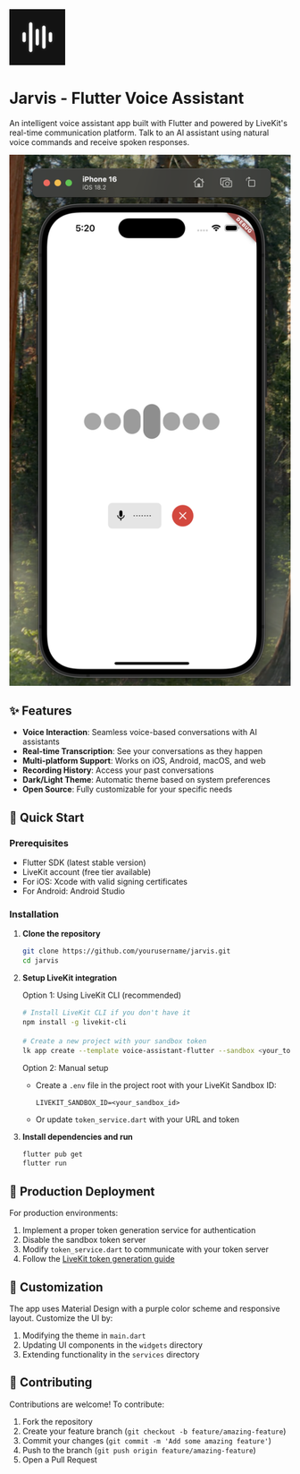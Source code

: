<img src="./.github/assets/app-icon.png" alt="Voice Assistant app icon" width="100" height="100">

# Jarvis - Flutter Voice Assistant

An intelligent voice assistant app built with Flutter and powered by LiveKit's real-time communication platform. Talk to an AI assistant using natural voice commands and receive spoken responses.

![Voice Assistant Screenshot](./.github/assets/screenshot.png)

## ✨ Features

- **Voice Interaction**: Seamless voice-based conversations with AI assistants
- **Real-time Transcription**: See your conversations as they happen
- **Multi-platform Support**: Works on iOS, Android, macOS, and web
- **Recording History**: Access your past conversations
- **Dark/Light Theme**: Automatic theme based on system preferences
- **Open Source**: Fully customizable for your specific needs

## 🚀 Quick Start

### Prerequisites
- Flutter SDK (latest stable version)
- LiveKit account (free tier available)
- For iOS: Xcode with valid signing certificates
- For Android: Android Studio

### Installation

1. **Clone the repository**
   ```bash
   git clone https://github.com/yourusername/jarvis.git
   cd jarvis
   ```

2. **Setup LiveKit integration**

   Option 1: Using LiveKit CLI (recommended)
   ```bash
   # Install LiveKit CLI if you don't have it
   npm install -g livekit-cli
   
   # Create a new project with your sandbox token
   lk app create --template voice-assistant-flutter --sandbox <your_token_server_id>
   ```

   Option 2: Manual setup
   - Create a `.env` file in the project root with your LiveKit Sandbox ID:
     ```
     LIVEKIT_SANDBOX_ID=<your_sandbox_id>
     ```
   - Or update `token_service.dart` with your URL and token

3. **Install dependencies and run**
   ```bash
   flutter pub get
   flutter run
   ```
## 🔑 Production Deployment

For production environments:

1. Implement a proper token generation service for authentication
2. Disable the sandbox token server
3. Modify `token_service.dart` to communicate with your token server
4. Follow the [LiveKit token generation guide](https://docs.livekit.io/home/server/generating-tokens/)

## 🔧 Customization

The app uses Material Design with a purple color scheme and responsive layout. Customize the UI by:

1. Modifying the theme in `main.dart`
2. Updating UI components in the `widgets` directory
3. Extending functionality in the `services` directory

## 🤝 Contributing

Contributions are welcome! To contribute:

1. Fork the repository
2. Create your feature branch (`git checkout -b feature/amazing-feature`)
3. Commit your changes (`git commit -m 'Add some amazing feature'`)
4. Push to the branch (`git push origin feature/amazing-feature`)
5. Open a Pull Request
